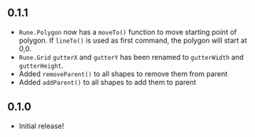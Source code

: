## 0.1.1

- `Rune.Polygon` now has a `moveTo()` function to move starting point of polygon. If `lineTo()` is used as first command, the polygon will start at 0,0.
- `Rune.Grid` `gutterX` and `gutterY` has been renamed to `gutterWidth` and `gutterHeight`.
- Added `removeParent()` to all shapes to remove them from parent
- Added `addParent()` to all shapes to add them to parent

## 0.1.0

- Initial release!